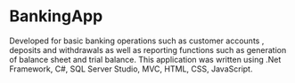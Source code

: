 # BankingApp
Developed for basic banking operations such as customer accounts , deposits and withdrawals as well as reporting functions such as generation of balance sheet and trial balance. This application was written using .Net Framework, C#, SQL Server Studio, MVC, HTML, CSS, JavaScript.
